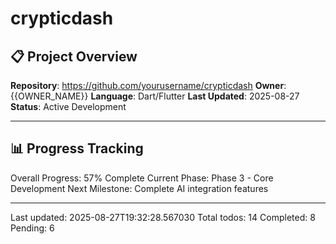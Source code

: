# crypticdash

## 📋 Project Overview
**Repository**: https://github.com/yourusername/crypticdash
**Owner**: {{OWNER_NAME}}
**Language**: Dart/Flutter
**Last Updated**: 2025-08-27
**Status**: Active Development

---

## 📊 Progress Tracking
Overall Progress: 57% Complete
Current Phase: Phase 3 - Core Development
Next Milestone: Complete AI integration features

---
Last updated: 2025-08-27T19:32:28.567030
Total todos: 14
Completed: 8
Pending: 6
